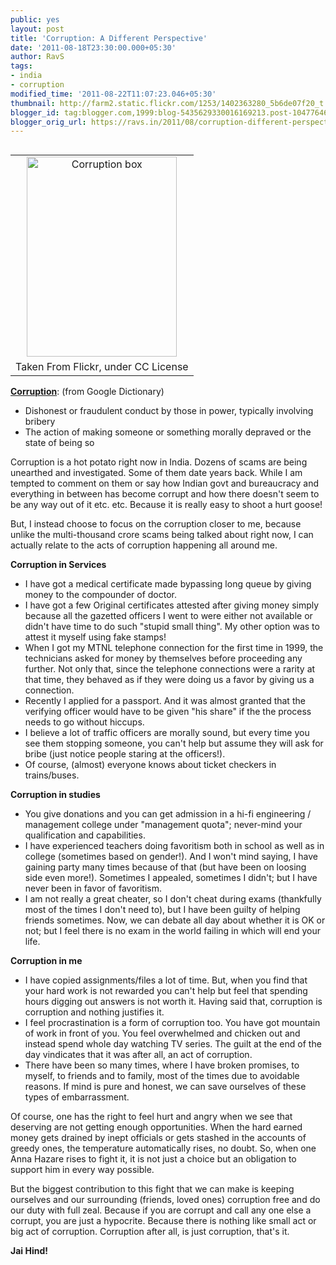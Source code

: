 ```yaml
---
public: yes
layout: post
title: 'Corruption: A Different Perspective'
date: '2011-08-18T23:30:00.000+05:30'
author: RavS
tags:
- india
- corruption
modified_time: '2011-08-22T11:07:23.046+05:30'
thumbnail: http://farm2.static.flickr.com/1253/1402363280_5b6de07f20_t.jpg
blogger_id: tag:blogger.com,1999:blog-5435629330016169213.post-1047764628146492817
blogger_orig_url: https://ravs.in/2011/08/corruption-different-perspective.html
---
```


<table cellpadding="0" cellspacing="0" class="tr-caption-container" style="float: right; margin-left: 1em; text-align: right;"><tbody><tr><td style="text-align: center;"><a href="http://www.flickr.com/photos/watchsmart/1402363280/" style="clear: right; margin-bottom: 1em; margin-left: auto; margin-right: auto;" title="Corruption box by watchsmart, on Flickr"><img alt="Corruption box" height="320" src="http://farm2.static.flickr.com/1253/1402363280_5b6de07f20_b.jpg" width="240"></a></td></tr><tr><td class="tr-caption" style="text-align: center;">Taken From Flickr, under CC License</td></tr></tbody></table>

[**Corruption**](http://www.google.co.in/#hl=en&source=hp&q=define+corruption&fp=67060fe410784c67): (from Google Dictionary)

- Dishonest or fraudulent conduct by those in power, typically involving bribery
- The action of making someone or something morally depraved or the state of being so

Corruption is a hot potato right now in India. Dozens of scams are being unearthed and investigated. Some of them date years back. While I am tempted to comment on them or say how Indian govt and bureaucracy and everything in between has become corrupt and how there doesn't seem to be any way out of it etc. etc. Because it is really easy to shoot a hurt goose!

But, I instead choose to focus on the corruption closer to me, because unlike the multi-thousand crore scams being talked about right now, I can actually relate to the acts of corruption happening all around me.

**Corruption in Services**

- I have got a medical certificate made bypassing long queue by giving money to the compounder of doctor.
- I have got a few Original certificates attested after giving money simply because all the gazetted officers I went to were either not available or didn't have time to do such "stupid small thing". My other option was to attest it myself using fake stamps!
- When I got my MTNL telephone connection for the first time in 1999, the technicians asked for money by themselves before proceeding any further. Not only that, since the telephone connections were a rarity at that time, they behaved as if they were doing us a favor by giving us a connection.
- Recently I applied for a passport. And it was almost granted that the verifying officer would have to be given "his share" if the the process needs to go without hiccups.
- I believe a lot of traffic officers are morally sound, but every time you see them stopping someone, you can't help but assume they will ask for bribe (just notice people staring at the officers!).
- Of course, (almost) everyone knows about ticket checkers in trains/buses.

**Corruption in studies**

- You give donations and you can get admission in a hi-fi engineering / management college under "management quota"; never-mind your qualification and capabilities.
- I have experienced teachers doing favoritism both in school as well as in college (sometimes based on gender!). And I won't mind saying, I have gaining party many times because of that (but have been on loosing side even more!). Sometimes I appealed, sometimes I didn't; but I have never been in favor of favoritism.
- I am not really a great cheater, so I don't cheat during exams (thankfully most of the times I don't need to), but I have been guilty of helping friends sometimes. Now, we can debate all day about whether it is OK or not; but I feel there is no exam in the world failing in which will end your life.

**Corruption in me**

- I have copied assignments/files a lot of time. But, when you find that your hard work is not rewarded you can't help but feel that spending hours digging out answers is not worth it. Having said that, corruption is corruption and nothing justifies it.
- I feel procrastination is a form of corruption too. You have got mountain of work in front of you. You feel overwhelmed and chicken out and instead spend whole day watching TV series. The guilt at the end of the day vindicates that it was after all, an act of corruption.
- There have been so many times, where I have broken promises, to myself, to friends and to family, most of the times due to avoidable reasons. If mind is pure and honest, we can save ourselves of these types of embarrassment.

Of course, one has the right to feel hurt and angry when we see that deserving are not getting enough opportunities. When the hard earned money gets drained by inept officials or gets stashed in the accounts of greedy ones, the temperature automatically rises, no doubt. So, when one Anna Hazare rises to fight it, it is not just a choice but an obligation to support him in every way possible. 

But the biggest contribution to this fight that we can make is keeping ourselves and our surrounding (friends, loved ones) corruption free and do our duty with full zeal. Because if you are corrupt and call any one else a corrupt, you are just a hypocrite. Because there is nothing like small act or big act of corruption. Corruption after all, is just corruption, that's it.

**Jai Hind!**
